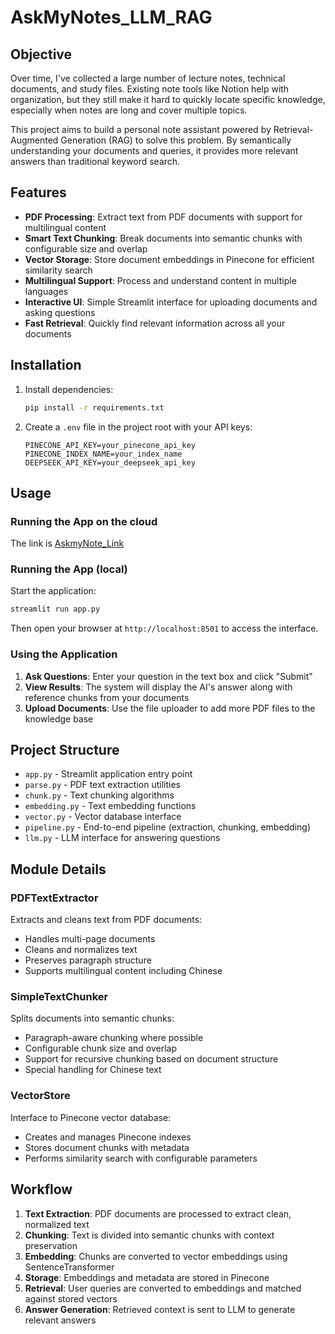 # AskMyNotes_LLM_RAG
## Objective

Over time, I've collected a large number of lecture notes, technical documents, and study files. Existing note tools like Notion help with organization, but they still make it hard to quickly locate specific knowledge, especially when notes are long and cover multiple topics.

This project aims to build a personal note assistant powered by Retrieval-Augmented Generation (RAG) to solve this problem. By semantically understanding your documents and queries, it provides more relevant answers than traditional keyword search.

##  Features

- **PDF Processing**: Extract text from PDF documents with support for multilingual content 
- **Smart Text Chunking**: Break documents into semantic chunks with configurable size and overlap
- **Vector Storage**: Store document embeddings in Pinecone for efficient similarity search
- **Multilingual Support**: Process and understand content in multiple languages 
- **Interactive UI**: Simple Streamlit interface for uploading documents and asking questions
- **Fast Retrieval**: Quickly find relevant information across all your documents

##  Installation

1. Install dependencies:
   ```bash
   pip install -r requirements.txt
   ```

2. Create a `.env` file in the project root with your API keys:
   ```
   PINECONE_API_KEY=your_pinecone_api_key
   PINECONE_INDEX_NAME=your_index_name
   DEEPSEEK_API_KEY=your_deepseek_api_key
   ```

##  Usage
### Running the App on the cloud
The link is [AskmyNote_Link](https://askmynotesllmrag-mtk6ptfpepyaw4hvt5jpcz.streamlit.app/)

### Running the  App (local)

Start the application:

```bash
streamlit run app.py
```

Then open your browser at `http://localhost:8501` to access the interface.

### Using the Application

1. **Ask Questions**: Enter your question in the text box and click "Submit"
2. **View Results**: The system will display the AI's answer along with reference chunks from your documents
3. **Upload Documents**: Use the file uploader to add more PDF files to the knowledge base


## Project Structure

- `app.py` - Streamlit application entry point
- `parse.py` - PDF text extraction utilities
- `chunk.py` - Text chunking algorithms
- `embedding.py` - Text embedding functions
- `vector.py` - Vector database interface
- `pipeline.py` - End-to-end pipeline (extraction, chunking, embedding)
- `llm.py` - LLM interface for answering questions

## Module Details

### PDFTextExtractor

Extracts and cleans text from PDF documents:

- Handles multi-page documents
- Cleans and normalizes text
- Preserves paragraph structure
- Supports multilingual content including Chinese

### SimpleTextChunker

Splits documents into semantic chunks:

- Paragraph-aware chunking where possible
- Configurable chunk size and overlap
- Support for recursive chunking based on document structure
- Special handling for Chinese text

### VectorStore

Interface to Pinecone vector database:

- Creates and manages Pinecone indexes
- Stores document chunks with metadata
- Performs similarity search with configurable parameters

##  Workflow

1. **Text Extraction**: PDF documents are processed to extract clean, normalized text
2. **Chunking**: Text is divided into semantic chunks with context preservation
3. **Embedding**: Chunks are converted to vector embeddings using SentenceTransformer
4. **Storage**: Embeddings and metadata are stored in Pinecone
5. **Retrieval**: User queries are converted to embeddings and matched against stored vectors
6. **Answer Generation**: Retrieved context is sent to LLM to generate relevant answers
